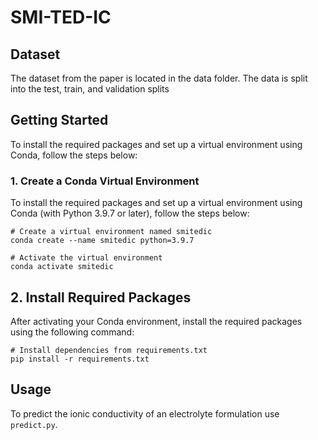 # SMI-TED-IC 

## Dataset
The dataset from the paper is located in the data folder. The data is split into the test, train, and validation splits

## Getting Started
To install the required packages and set up a virtual environment using Conda, follow the steps below:
### 1. Create a Conda Virtual Environment
To install the required packages and set up a virtual environment using Conda (with Python 3.9.7 or later), follow the steps below:

```
# Create a virtual environment named smitedic
conda create --name smitedic python=3.9.7

# Activate the virtual environment
conda activate smitedic
```

## 2. Install Required Packages
After activating your Conda environment, install the required packages using the following command:

```
# Install dependencies from requirements.txt
pip install -r requirements.txt
```

## Usage

To predict the ionic conductivity of an electrolyte formulation use `predict.py`.
